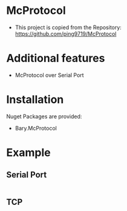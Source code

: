 # McProtocol
- This project is copied from the Repository: https://github.com/ping9719/McProtocol
# Additional features
- McProtocol over Serial Port
# Installation 
Nuget Packages are provided:
- Bary.McProtocol
# Example
## Serial Port 
```

```
## TCP
```

```
